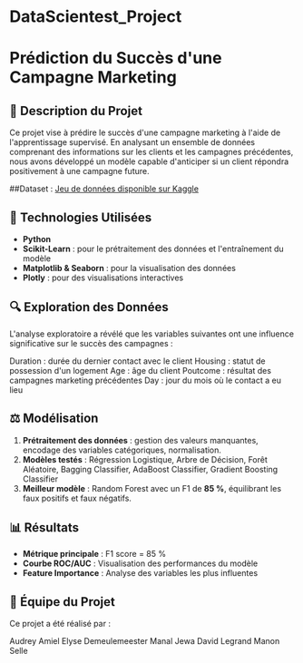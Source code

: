 # DataScientest_Project

# Prédiction du Succès d'une Campagne Marketing

## 📄 Description du Projet

Ce projet vise à prédire le succès d'une campagne marketing à l'aide de l'apprentissage supervisé. En analysant un ensemble de données comprenant des informations sur les clients et les campagnes précédentes, nous avons développé un modèle capable d'anticiper si un client répondra positivement à une campagne future.

##Dataset :
[Jeu de données disponible sur Kaggle](https://www.kaggle.com/datasets/janiobachmann/bank-marketing-dataset)

## 🔧 Technologies Utilisées

- **Python**
- **Scikit-Learn** : pour le prétraitement des données et l'entraînement du modèle
- **Matplotlib & Seaborn** : pour la visualisation des données
- **Plotly** : pour des visualisations interactives

## 🔍 Exploration des Données

L'analyse exploratoire a révélé que les variables suivantes ont une influence significative sur le succès des campagnes :

Duration : durée du dernier contact avec le client
Housing : statut de possession d'un logement
Age : âge du client
Poutcome : résultat des campagnes marketing précédentes
Day : jour du mois où le contact a eu lieu

## ⚖️ Modélisation

1. **Prétraitement des données** : gestion des valeurs manquantes, encodage des variables catégoriques, normalisation.
2. **Modèles testés** : Régression Logistique, Arbre de Décision, Forêt Aléatoire, Bagging Classifier, AdaBoost Classifier, Gradient Boosting Classifier
3. **Meilleur modèle** : Random Forest avec un F1 de **85 %**, équilibrant les faux positifs et faux négatifs.

## 📊 Résultats

- **Métrique principale** : F1 score = 85 %
- **Courbe ROC/AUC** : Visualisation des performances du modèle
- **Feature Importance** : Analyse des variables les plus influentes

## 👥 Équipe du Projet
Ce projet a été réalisé par :

Audrey Amiel
Elyse Demeulemeester
Manal Jewa
David Legrand
Manon Selle
